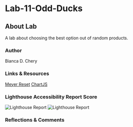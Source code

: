 # Lab-11-Odd-Ducks

## About Lab

A lab about choosing the best option out of random products. 

### Author

Bianca D. Chery

### Links & Resources
[Meyer Reset](https://meyerweb.com/eric/tools/css/reset/)
[ChartJS](https://www.chartjs.org/)

### Lighthouse Accessibility Report Score
![Lighthouse Report](https://github.com/BiancaChery/Lab-11-Odd-Ducks/assets/127991428/090e73cf-872b-4ff3-ae11-5243b967c1c5)
![Lighthouse Report](https://github.com/BiancaChery/Lab-11-Odd-Ducks/assets/127991428/30b457f3-3a7d-4397-abeb-5547fe9c8c58)


### Reflections & Comments
